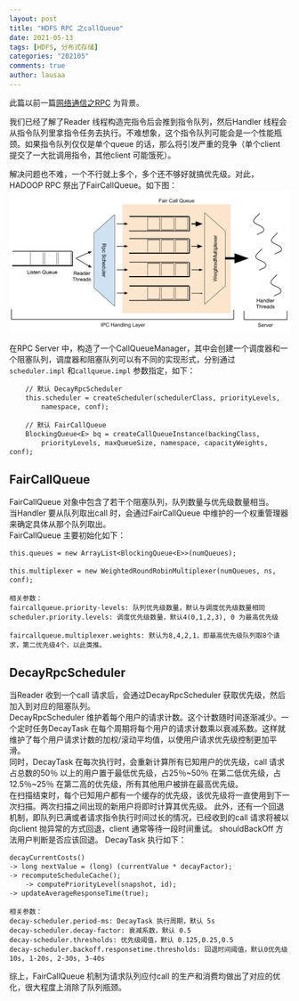 ```yaml
---
layout: post
title: "HDFS RPC 之callQueue"
date: 2021-05-13
tags: [HDFS, 分布式存储]
categories: "202105"
comments: true
author: lausaa
---
```


此篇以前一篇[网络通信之RPC](https://lausaa.github.io/2021/05/12/HadoopRPC/) 为背景。

我们已经了解了Reader 线程构造完指令后会推到指令队列，然后Handler 线程会从指令队列里拿指令任务去执行。不难想象，这个指令队列可能会是一个性能瓶颈。如果指令队列仅仅是单个queue 的话，那么将引发严重的竞争（单个client 提交了一大批调用指令，其他client 可能饿死）。

解决问题也不难，一个不行就上多个，多个还不够好就搞优先级。对此，HADOOP RPC 祭出了FairCallQueue。如下图：  
![](/imgs/faircallqueue-overview.png)

在RPC Server 中，构造了一个CallQueueManager，其中会创建一个调度器和一个阻塞队列，调度器和阻塞队列可以有不同的实现形式，分别通过`scheduler.impl` 和`callqueue.impl` 参数指定，如下：
```
    // 默认 DecayRpcScheduler
    this.scheduler = createScheduler(schedulerClass, priorityLevels,
        namespace, conf);

    // 默认 FairCallQueue
    BlockingQueue<E> bq = createCallQueueInstance(backingClass,
        priorityLevels, maxQueueSize, namespace, capacityWeights, conf);
```

## FairCallQueue
FairCallQueue 对象中包含了若干个阻塞队列，队列数量与优先级数量相当。  
当Handler 要从队列取出call 时，会通过FairCallQueue 中维护的一个权重管理器来确定具体从那个队列取出。  
FairCallQueue 主要初始化如下：
```
this.queues = new ArrayList<BlockingQueue<E>>(numQueues);

this.multiplexer = new WeightedRoundRobinMultiplexer(numQueues, ns, conf);

相关参数：
faircallqueue.priority-levels: 队列优先级数量，默认与调度优先级数量相同
scheduler.priority.levels: 调度优先级数量，默认4(0,1,2,3), 0 为最高优先级

faircallqueue.multiplexer.weights: 默认为8,4,2,1，即最高优先级队列取8个请求，第二优先级4个，以此类推。
```

## DecayRpcScheduler
当Reader 收到一个call 请求后，会通过DecayRpcScheduler 获取优先级，然后加入到对应的阻塞队列。  
DecayRpcScheduler 维护着每个用户的请求计数。这个计数随时间逐渐减少。一个定时任务DecayTask 在每个周期将每个用户的请求计数乘以衰减系数。这样就维护了每个用户请求计数的加权/滚动平均值，以使用户请求优先级控制更加平滑。  
同时，DecayTask 在每次执行时，会重新计算所有已知用户的优先级，call 请求占总数的50％ 以上的用户置于最低优先级，占25％~50％ 在第二低优先级，占12.5％~25％ 在第二高的优先级，所有其他用户被排在最高优先级。  
在扫描结束时，每个已知用户都有一个缓存的优先级，该优先级将一直使用到下一次扫描。两次扫描之间出现的新用户将即时计算其优先级。
此外，还有一个回退机制，即队列已满或者请求指令执行时间过长的情况，已经收到的call 请求将被以向client 抛异常的方式回退，client 通常等待一段时间重试。
shouldBackOff 方法用户判断是否应该回退。
DecayTask 执行如下：
```
decayCurrentCosts()
-> long nextValue = (long) (currentValue * decayFactor);
-> recomputeScheduleCache();
    -> computePriorityLevel(snapshot, id);
-> updateAverageResponseTime(true); 

相关参数：
decay-scheduler.period-ms: DecayTask 执行周期，默认 5s
decay-scheduler.decay-factor: 衰减系数，默认 0.5
decay-scheduler.thresholds: 优先级阈值，默认 0.125,0.25,0.5
decay-scheduler.backoff.responsetime.thresholds: 回退时间阈值，默认0优先级10s, 1-20s, 2-30s, 3-40s
```

综上，FairCallQueue 机制为请求队列应付call 的生产和消费均做出了对应的优化，很大程度上消除了队列瓶颈。